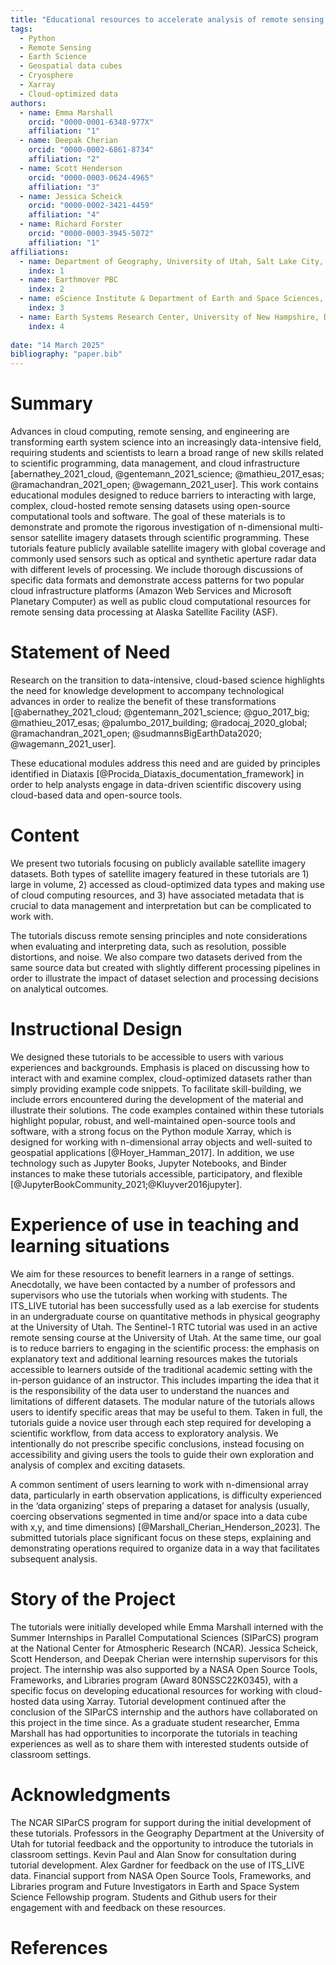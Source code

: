 ```yaml
---
title: "Educational resources to accelerate analysis of remote sensing data using cloud resources with Xarray"
tags:
  - Python
  - Remote Sensing
  - Earth Science
  - Geospatial data cubes
  - Cryosphere
  - Xarray
  - Cloud-optimized data
authors:
  - name: Emma Marshall
    orcid: "0000-0001-6348-977X"
    affiliation: "1"
  - name: Deepak Cherian
    orcid: "0000-0002-6861-8734"
    affiliation: "2"
  - name: Scott Henderson
    orcid: "0000-0003-0624-4965"
    affiliation: "3"
  - name: Jessica Scheick
    orcid: "0000-0002-3421-4459"
    affiliation: "4"
  - name: Richard Forster
    orcid: "0000-0003-3945-5072"
    affiliation: "1"
affiliations:
  - name: Department of Geography, University of Utah, Salt Lake City, UT, U.S.A.
    index: 1
  - name: Earthmover PBC
    index: 2
  - name: eScience Institute & Department of Earth and Space Sciences, University of Washington, Seattle, WA, U.S.A.
    index: 3
  - name: Earth Systems Research Center, University of New Hampshire, Durham, NH, U.S.A.
    index: 4
    
date: "14 March 2025"
bibliography: "paper.bib"
---
```


# Summary
Advances in cloud computing, remote sensing, and engineering are transforming earth system science into an increasingly data-intensive field, requiring students and scientists to learn a broad range of new skills related to scientific programming, data management, and cloud infrastructure [abernathey_2021_cloud, @gentemann_2021_science; @mathieu_2017_esas; @ramachandran_2021_open; @wagemann_2021_user]. This work contains educational modules designed to reduce barriers to interacting with large, complex, cloud-hosted remote sensing datasets using open-source computational tools and software. The goal of these materials is to demonstrate and promote the rigorous investigation of n-dimensional multi-sensor satellite imagery datasets through scientific programming. These tutorials feature publicly available satellite imagery with global coverage and commonly used sensors such as optical and synthetic aperture radar data with different levels of processing. We include thorough discussions of specific data formats and demonstrate access patterns for two popular cloud infrastructure platforms (Amazon Web Services and Microsoft Planetary Computer) as well as public cloud computational resources for remote sensing data processing at Alaska Satellite Facility (ASF).

# Statement of Need
Research on the transition to data-intensive, cloud-based science highlights the need for knowledge development to accompany technological advances in order to realize the benefit of these transformations [@abernathey_2021_cloud; @gentemann_2021_science; @guo_2017_big; @mathieu_2017_esas; @palumbo_2017_building; @radocaj_2020_global; @ramachandran_2021_open; @sudmannsBigEarthData2020; @wagemann_2021_user].

These educational modules address this need and are guided by principles identified in Diataxis [@Procida_Diataxis_documentation_framework] in order to help analysts engage in data-driven scientific discovery using cloud-based data and open-source tools.

# Content
We present two tutorials focusing on publicly available satellite imagery datasets. Both types of satellite imagery featured in these tutorials are 1) large in volume, 2) accessed as cloud-optimized data types and making use of cloud computing resources, and 3) have associated metadata that is crucial to data management and interpretation but can be complicated to work with. 

The tutorials discuss remote sensing principles and note considerations when evaluating and interpreting data, such as resolution, possible distortions, and noise. We also compare two datasets derived from the same source data but created with slightly different processing pipelines in order to illustrate the impact of dataset selection and processing decisions on analytical outcomes.

# Instructional Design
We designed these tutorials to be accessible to users with various experiences and backgrounds. Emphasis is placed on discussing how to interact with and examine complex, cloud-optimized datasets rather than simply providing example code snippets. To facilitate skill-building, we include errors encountered during the development of the material and illustrate their solutions. The code examples contained within these tutorials highlight popular, robust, and well-maintained open-source tools and software, with a strong focus on the Python module Xarray, which is designed for working with n-dimensional array objects and well-suited to geospatial applications [@Hoyer_Hamman_2017]. In addition, we use technology such as Jupyter Books, Jupyter Notebooks, and Binder instances to make these tutorials accessible, participatory, and flexible [@JupyterBookCommunity_2021;@Kluyver2016jupyter].

# Experience of use in teaching and learning situations
We aim for these resources to benefit learners in a range of settings. Anecdotally, we have been contacted by a number of professors and supervisors who use the tutorials when working with students. The ITS_LIVE tutorial has been successfully used as a lab exercise for students in an undergraduate course on quantitative methods in physical geography at the University of Utah. The Sentinel-1 RTC tutorial was used in an active remote sensing course at the University of Utah. At the same time, our goal is to reduce barriers to engaging in the scientific process: the emphasis on explanatory text and additional learning resources makes the tutorials accessible to learners outside of the traditional academic setting with the in-person guidance of an instructor. This includes imparting the idea that it is the responsibility of the data user to understand the nuances and limitations of different datasets. The modular nature of the tutorials allows users to identify specific areas that may be useful to them. Taken in full, the tutorials guide a novice user through each step required for developing a scientific workflow, from data access to exploratory analysis. We intentionally do not prescribe specific conclusions, instead focusing on accessibility and giving users the tools to guide their own exploration and analysis of complex and exciting datasets. 

A common sentiment of users learning to work with n-dimensional array data, particularly in earth observation applications, is difficulty experienced in the ‘data organizing’ steps of preparing a dataset for analysis (usually, coercing observations segmented in time and/or space into a data cube with x,y, and time dimensions) [@Marshall_Cherian_Henderson_2023]. The submitted tutorials place significant focus on these steps, explaining and demonstrating operations required to organize data in a way that facilitates subsequent analysis.

# Story of the Project
The tutorials were initially developed while Emma Marshall interned with the Summer Internships in Parallel Computational Sciences (SIParCS) program at the National Center for Atmospheric Research (NCAR). Jessica Scheick, Scott Henderson, and Deepak Cherian were internship supervisors for this project. The internship was also supported by a NASA Open Source Tools, Frameworks, and Libraries program (Award  80NSSC22K0345), with a specific focus on developing educational resources for working with cloud-hosted data using Xarray. Tutorial development continued after the conclusion of the SIParCS internship and the authors have collaborated on this project in the time since. As a graduate student researcher, Emma Marshall has had opportunities to incorporate the tutorials in teaching experiences as well as to share them with interested students outside of classroom settings.

# Acknowledgments
The NCAR SIParCS program for support during the initial development of these tutorials. Professors in the Geography Department at the University of Utah for tutorial feedback and the opportunity to introduce the tutorials in classroom settings. Kevin Paul and Alan Snow for consultation during tutorial development. Alex Gardner for feedback on the use of ITS_LIVE data. Financial support from NASA Open Source Tools, Frameworks, and Libraries program and Future Investigators in Earth and Space System Science Fellowship program. Students and Github users for their engagement with and feedback on these resources.

# References







